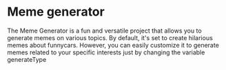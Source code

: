 # Meme generator

The Meme Generator is a fun and versatile project that allows you to generate memes on various topics. By default, it's set to create hilarious memes about funnycars. However, you can easily customize it to generate memes related to your specific interests just by changing the variable generateType 
